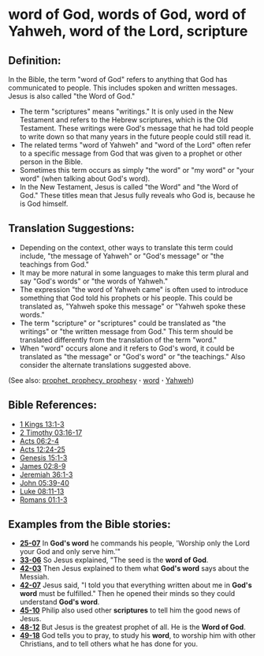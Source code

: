 # word of God, words of God, word of Yahweh, word of the Lord, scripture #

## Definition: ##

In the Bible, the term "word of God" refers to anything that God has communicated to people. This includes spoken and written messages. Jesus is also called "the Word of God."

* The term "scriptures" means "writings." It is only used in the New Testament and refers to the Hebrew scriptures, which is the Old Testament. These writings were God's message that he had told people to write down so that many years in the future people could still read it. 
* The related terms "word of Yahweh" and "word of the Lord" often refer to a specific message from God that was given to a prophet or other person in the Bible.
* Sometimes this term occurs as simply "the word" or "my word" or "your word" (when talking about God's word).
* In the New Testament, Jesus is called "the Word" and "the Word of God." These titles mean that Jesus fully reveals who God is, because he is God himself.

## Translation Suggestions: ##

* Depending on the context, other ways to translate this term could include, "the message of Yahweh" or "God's message" or "the teachings from God."
* It may be more natural in some languages to make this term plural and say "God's words" or "the words of Yahweh."
* The expression "the word of Yahweh came" is often used to introduce something that God told his prophets or his people. This could be translated as, "Yahweh spoke this message" or "Yahweh spoke these words."
* The term "scripture" or "scriptures" could be translated as "the writings" or "the written message from God." This term should be translated differently from the translation of the term "word."
* When "word" occurs alone and it refers to God's word, it could be translated as "the message" or "God's word" or "the teachings." Also consider the alternate translations suggested above.

(See also: [prophet, prophecy, prophesy](../kt/prophet.md) **·** [word](../kt/word.md) **·** [Yahweh](../kt/yahweh.md))

## Bible References: ##

* [1 Kings 13:1-3](https://door43.org/en/bible/notes/1ki/13/01)
* [2 Timothy 03:16-17](https://door43.org/en/bible/notes/2ti/03/16)
* [Acts 06:2-4](https://door43.org/en/bible/notes/act/06/02)
* [Acts 12:24-25](https://door43.org/en/bible/notes/act/12/24)
* [Genesis 15:1-3](https://door43.org/en/bible/notes/gen/15/01)
* [James 02:8-9](https://door43.org/en/bible/notes/jas/02/08)
* [Jeremiah 36:1-3](https://door43.org/en/bible/notes/jer/36/01)
* [John 05:39-40](https://door43.org/en/bible/notes/jhn/05/39)
* [Luke 08:11-13](https://door43.org/en/bible/notes/luk/08/11)
* [Romans 01:1-3](https://door43.org/en/bible/notes/rom/01/01)

## Examples from the Bible stories: ##

* __[25-07](https://door43.org/en/obs/notes/frames/25-07)__ In __God's word__  he commands his people, 'Worship only the Lord your God and only serve him.'"
* __[33-06](https://door43.org/en/obs/notes/frames/33-06)__ So Jesus explained, "The seed is the __word of God__.
* __[42-03](https://door43.org/en/obs/notes/frames/42-03)__ Then Jesus explained to them what __God's word__  says about the Messiah.
* __[42-07](https://door43.org/en/obs/notes/frames/42-07)__ Jesus said, "I told you that everything written about me in __God's word__  must be fulfilled." Then he opened their minds so they could understand __God's word__.
* __[45-10](https://door43.org/en/obs/notes/frames/45-10)__ Philip also used other __scriptures__  to tell him the good news of Jesus.
* __[48-12](https://door43.org/en/obs/notes/frames/48-12)__ But Jesus is the greatest prophet of all. He is the __Word of God__.
* __[49-18](https://door43.org/en/obs/notes/frames/49-18)__ God tells you to pray, to study his __word__, to worship him with other Christians, and to tell others what he has done for you.


